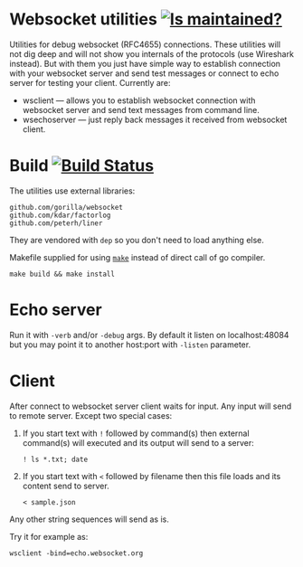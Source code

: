 Websocket utilities [![Is maintained?](http://stillmaintained.com/grafov/websocket-utils.png)](http://stillmaintained.com/grafov/websocket-utils)
===================

Utilities for debug websocket (RFC4655) connections.
These utilities will not dig deep and will not show you internals of the protocols (use Wireshark instead). But with them you just have simple way to establish connection with your websocket server and send test messages or connect to echo server for testing your client.
Currently are:

* wsclient — allows you to establish websocket connection with websocket server and send text messages from command line.
* wsechoserver — just reply back messages it received from websocket client.

Build [![Build Status](https://cloud.drone.io/api/badges/grafov/websocket-utils/status.svg)](https://cloud.drone.io/grafov/websocket-utils)
=======

The utilities use external libraries:

	github.com/gorilla/websocket
	github.com/kdar/factorlog
	github.com/peterh/liner

They are vendored with `dep` so you don't need to load anything else.

Makefile supplied for using [`make`](http://www.gnu.org/software/make/)
instead of direct call of go compiler.

	make build && make install

Echo server
===========

Run it with `-verb` and/or `-debug` args. By default it listen on
localhost:48084 but you may point it to another host:port with
`-listen` parameter.

Client
======

After connect to websocket server client waits for input. Any input
will send to remote server. Except two special cases:

1. If you start text with `!` followed by command(s) then external
   command(s) will executed and its output will send to a server:

	`! ls *.txt; date`

2. If you start text with `<` followed by filename then this file
   loads and its content send to server.

	`< sample.json`

Any other string sequences will send as is.

Try it for example as:

	wsclient -bind=echo.websocket.org
